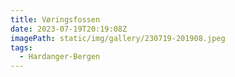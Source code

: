 ```yaml
---
title: Vøringsfossen
date: 2023-07-19T20:19:08Z
imagePath: static/img/gallery/230719-201908.jpeg
tags:
  - Hardanger-Bergen
---
```


